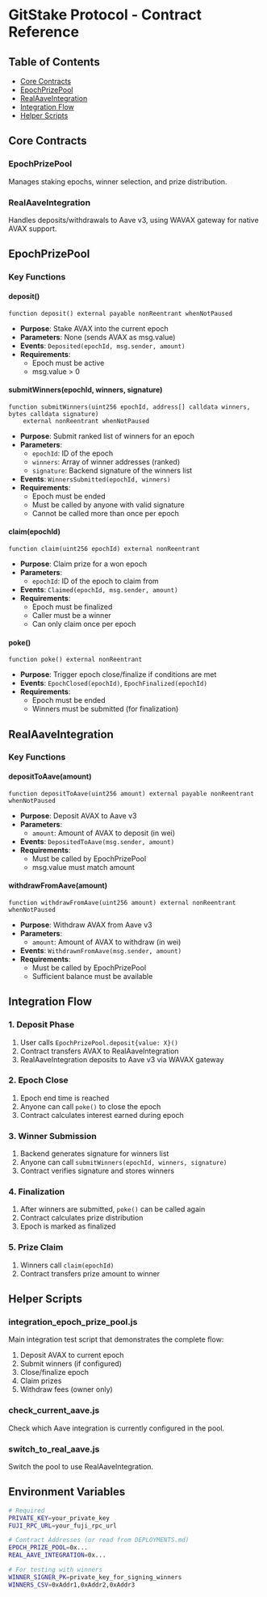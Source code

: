 # GitStake Protocol - Contract Reference

## Table of Contents
- [Core Contracts](#core-contracts)
- [EpochPrizePool](#epochprizepool)
- [RealAaveIntegration](#realaaveintegration)
- [Integration Flow](#integration-flow)
- [Helper Scripts](#helper-scripts)

## Core Contracts

### EpochPrizePool
Manages staking epochs, winner selection, and prize distribution.

### RealAaveIntegration
Handles deposits/withdrawals to Aave v3, using WAVAX gateway for native AVAX support.

## EpochPrizePool

### Key Functions

#### deposit()
```solidity
function deposit() external payable nonReentrant whenNotPaused
```
- **Purpose**: Stake AVAX into the current epoch
- **Parameters**: None (sends AVAX as msg.value)
- **Events**: `Deposited(epochId, msg.sender, amount)`
- **Requirements**: 
  - Epoch must be active
  - msg.value > 0

#### submitWinners(epochId, winners, signature)
```solidity
function submitWinners(uint256 epochId, address[] calldata winners, bytes calldata signature) 
    external nonReentrant whenNotPaused
```
- **Purpose**: Submit ranked list of winners for an epoch
- **Parameters**:
  - `epochId`: ID of the epoch
  - `winners`: Array of winner addresses (ranked)
  - `signature`: Backend signature of the winners list
- **Events**: `WinnersSubmitted(epochId, winners)`
- **Requirements**:
  - Epoch must be ended
  - Must be called by anyone with valid signature
  - Cannot be called more than once per epoch

#### claim(epochId)
```solidity
function claim(uint256 epochId) external nonReentrant
```
- **Purpose**: Claim prize for a won epoch
- **Parameters**:
  - `epochId`: ID of the epoch to claim from
- **Events**: `Claimed(epochId, msg.sender, amount)`
- **Requirements**:
  - Epoch must be finalized
  - Caller must be a winner
  - Can only claim once per epoch

#### poke()
```solidity
function poke() external nonReentrant
```
- **Purpose**: Trigger epoch close/finalize if conditions are met
- **Events**: `EpochClosed(epochId)`, `EpochFinalized(epochId)`
- **Requirements**:
  - Epoch must be ended
  - Winners must be submitted (for finalization)

## RealAaveIntegration

### Key Functions

#### depositToAave(amount)
```solidity
function depositToAave(uint256 amount) external payable nonReentrant whenNotPaused
```
- **Purpose**: Deposit AVAX to Aave v3
- **Parameters**:
  - `amount`: Amount of AVAX to deposit (in wei)
- **Events**: `DepositedToAave(msg.sender, amount)`
- **Requirements**:
  - Must be called by EpochPrizePool
  - msg.value must match amount

#### withdrawFromAave(amount)
```solidity
function withdrawFromAave(uint256 amount) external nonReentrant whenNotPaused
```
- **Purpose**: Withdraw AVAX from Aave v3
- **Parameters**:
  - `amount`: Amount of AVAX to withdraw (in wei)
- **Events**: `WithdrawnFromAave(msg.sender, amount)`
- **Requirements**:
  - Must be called by EpochPrizePool
  - Sufficient balance must be available

## Integration Flow

### 1. Deposit Phase
1. User calls `EpochPrizePool.deposit{value: X}()`
2. Contract transfers AVAX to RealAaveIntegration
3. RealAaveIntegration deposits to Aave v3 via WAVAX gateway

### 2. Epoch Close
1. Epoch end time is reached
2. Anyone can call `poke()` to close the epoch
3. Contract calculates interest earned during epoch

### 3. Winner Submission
1. Backend generates signature for winners list
2. Anyone can call `submitWinners(epochId, winners, signature)`
3. Contract verifies signature and stores winners

### 4. Finalization
1. After winners are submitted, `poke()` can be called again
2. Contract calculates prize distribution
3. Epoch is marked as finalized

### 5. Prize Claim
1. Winners call `claim(epochId)`
2. Contract transfers prize amount to winner

## Helper Scripts

### integration_epoch_prize_pool.js
Main integration test script that demonstrates the complete flow:
1. Deposit AVAX to current epoch
2. Submit winners (if configured)
3. Close/finalize epoch
4. Claim prizes
5. Withdraw fees (owner only)

### check_current_aave.js
Check which Aave integration is currently configured in the pool.

### switch_to_real_aave.js
Switch the pool to use RealAaveIntegration.

## Environment Variables

```bash
# Required
PRIVATE_KEY=your_private_key
FUJI_RPC_URL=your_fuji_rpc_url

# Contract Addresses (or read from DEPLOYMENTS.md)
EPOCH_PRIZE_POOL=0x...
REAL_AAVE_INTEGRATION=0x...

# For testing with winners
WINNER_SIGNER_PK=private_key_for_signing_winners
WINNERS_CSV=0xAddr1,0xAddr2,0xAddr3
```
